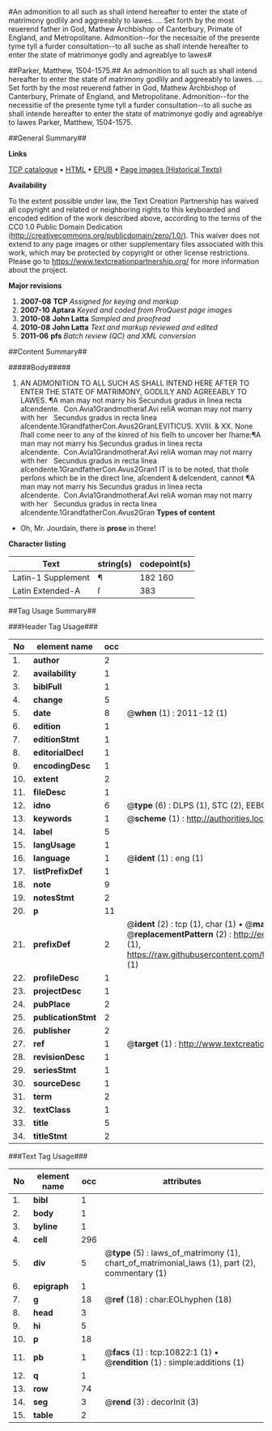 #An admonition to all such as shall intend hereafter to enter the state of matrimony godlily and aggreeably to lawes. ... Set forth by the most reuerend father in God, Mathew Archbishop of Canterbury, Primate of England, and Metropolitane. Admonition--for the necessitie of the presente tyme tyll a furder consultation--to all suche as shall intende hereafter to enter the state of matrimonye godly and agreablye to lawes#

##Parker, Matthew, 1504-1575.##
An admonition to all such as shall intend hereafter to enter the state of matrimony godlily and aggreeably to lawes. ... Set forth by the most reuerend father in God, Mathew Archbishop of Canterbury, Primate of England, and Metropolitane.
Admonition--for the necessitie of the presente tyme tyll a furder consultation--to all suche as shall intende hereafter to enter the state of matrimonye godly and agreablye to lawes
Parker, Matthew, 1504-1575.

##General Summary##

**Links**

[TCP catalogue](http://www.ota.ox.ac.uk/tcp/)  • 
[HTML](http://tei.it.ox.ac.uk/tcp/Texts-HTML/free/A08/A08995.html)  • 
[EPUB](http://tei.it.ox.ac.uk/tcp/Texts-EPUB/free/A08/A08995.epub) • 
[Page images (Historical Texts)](https://historicaltexts.jisc.ac.uk/eebo-99845891e)

**Availability**

To the extent possible under law, the Text Creation Partnership has waived all copyright and related or neighboring rights to this keyboarded and encoded edition of the work described above, according to the terms of the CC0 1.0 Public Domain Dedication (http://creativecommons.org/publicdomain/zero/1.0/). This waiver does not extend to any page images or other supplementary files associated with this work, which may be protected by copyright or other license restrictions. Please go to https://www.textcreationpartnership.org/ for more information about the project.

**Major revisions**

1. __2007-08__ __TCP__ *Assigned for keying and markup*
1. __2007-10__ __Aptara__ *Keyed and coded from ProQuest page images*
1. __2010-08__ __John Latta__ *Sampled and proofread*
1. __2010-08__ __John Latta__ *Text and markup reviewed and edited*
1. __2011-06__ __pfs__ *Batch review (QC) and XML conversion*

##Content Summary##

#####Body#####

1. AN ADMONITION TO ALL SUCH AS SHALL
INTEND HERE AFTER TO ENTER THE STATE OF MATRIMONY,
GODLILY AND AGREEABLY TO LAWES.
¶A man may not marry his Secundus gradus in linea recta aſcendente.  Con.Avia1Grandmotheraf.Avi reliA woman may not marry with her   Secundus gradus in recta linea aſcendente.1GrandfatherCon.Avus2GranLEVITICUS. XVIII. & XX.
None ſhall come neer to any of the kinred of his fleſh to uncover her ſhame:¶A man may not marry his Secundus gradus in linea recta aſcendente.  Con.Avia1Grandmotheraf.Avi reliA woman may not marry with her   Secundus gradus in recta linea aſcendente.1GrandfatherCon.Avus2Gran1 IT is to be noted, that thoſe perſons which be in the direct
line, aſcendent & deſcendent, cannot ¶A man may not marry his Secundus gradus in linea recta aſcendente.  Con.Avia1Grandmotheraf.Avi reliA woman may not marry with her   Secundus gradus in recta linea aſcendente.1GrandfatherCon.Avus2Gran
**Types of content**

  * Oh, Mr. Jourdain, there is **prose** in there!

**Character listing**


|Text|string(s)|codepoint(s)|
|---|---|---|
|Latin-1 Supplement|¶ |182 160|
|Latin Extended-A|ſ|383|

##Tag Usage Summary##

###Header Tag Usage###

|No|element name|occ|attributes|
|---|---|---|---|
|1.|__author__|2||
|2.|__availability__|1||
|3.|__biblFull__|1||
|4.|__change__|5||
|5.|__date__|8| @__when__ (1) : 2011-12 (1)|
|6.|__edition__|1||
|7.|__editionStmt__|1||
|8.|__editorialDecl__|1||
|9.|__encodingDesc__|1||
|10.|__extent__|2||
|11.|__fileDesc__|1||
|12.|__idno__|6| @__type__ (6) : DLPS (1), STC (2), EEBO-CITATION (1), PROQUEST (1), VID (1)|
|13.|__keywords__|1| @__scheme__ (1) : http://authorities.loc.gov/ (1)|
|14.|__label__|5||
|15.|__langUsage__|1||
|16.|__language__|1| @__ident__ (1) : eng (1)|
|17.|__listPrefixDef__|1||
|18.|__note__|9||
|19.|__notesStmt__|2||
|20.|__p__|11||
|21.|__prefixDef__|2| @__ident__ (2) : tcp (1), char (1)  •  @__matchPattern__ (2) : ([0-9\-]+):([0-9IVX]+) (1), (.+) (1)  •  @__replacementPattern__ (2) : http://eebo.chadwyck.com/downloadtiff?vid=$1&page=$2 (1), https://raw.githubusercontent.com/textcreationpartnership/Texts/master/tcpchars.xml#$1 (1)|
|22.|__profileDesc__|1||
|23.|__projectDesc__|1||
|24.|__pubPlace__|2||
|25.|__publicationStmt__|2||
|26.|__publisher__|2||
|27.|__ref__|1| @__target__ (1) : http://www.textcreationpartnership.org/docs/. (1)|
|28.|__revisionDesc__|1||
|29.|__seriesStmt__|1||
|30.|__sourceDesc__|1||
|31.|__term__|2||
|32.|__textClass__|1||
|33.|__title__|5||
|34.|__titleStmt__|2||


###Text Tag Usage###

|No|element name|occ|attributes|
|---|---|---|---|
|1.|__bibl__|1||
|2.|__body__|1||
|3.|__byline__|1||
|4.|__cell__|296||
|5.|__div__|5| @__type__ (5) : laws_of_matrimony (1), chart_of_matrimonial_laws (1), part (2), commentary (1)|
|6.|__epigraph__|1||
|7.|__g__|18| @__ref__ (18) : char:EOLhyphen (18)|
|8.|__head__|3||
|9.|__hi__|5||
|10.|__p__|18||
|11.|__pb__|1| @__facs__ (1) : tcp:10822:1 (1)  •  @__rendition__ (1) : simple:additions (1)|
|12.|__q__|1||
|13.|__row__|74||
|14.|__seg__|3| @__rend__ (3) : decorInit (3)|
|15.|__table__|2||
